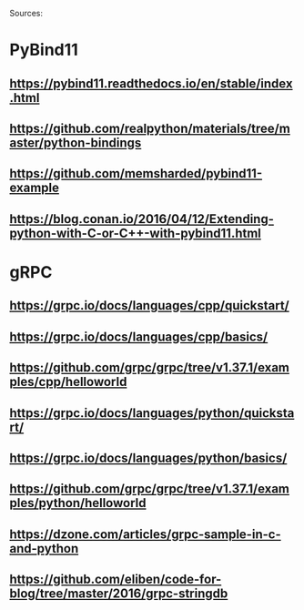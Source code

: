Sources:

# PyBind11

## https://pybind11.readthedocs.io/en/stable/index.html

## https://github.com/realpython/materials/tree/master/python-bindings

## https://github.com/memsharded/pybind11-example

## https://blog.conan.io/2016/04/12/Extending-python-with-C-or-C++-with-pybind11.html

# gRPC

## https://grpc.io/docs/languages/cpp/quickstart/

## https://grpc.io/docs/languages/cpp/basics/

## https://github.com/grpc/grpc/tree/v1.37.1/examples/cpp/helloworld

## https://grpc.io/docs/languages/python/quickstart/

## https://grpc.io/docs/languages/python/basics/

## https://github.com/grpc/grpc/tree/v1.37.1/examples/python/helloworld

## https://dzone.com/articles/grpc-sample-in-c-and-python

## https://github.com/eliben/code-for-blog/tree/master/2016/grpc-stringdb
